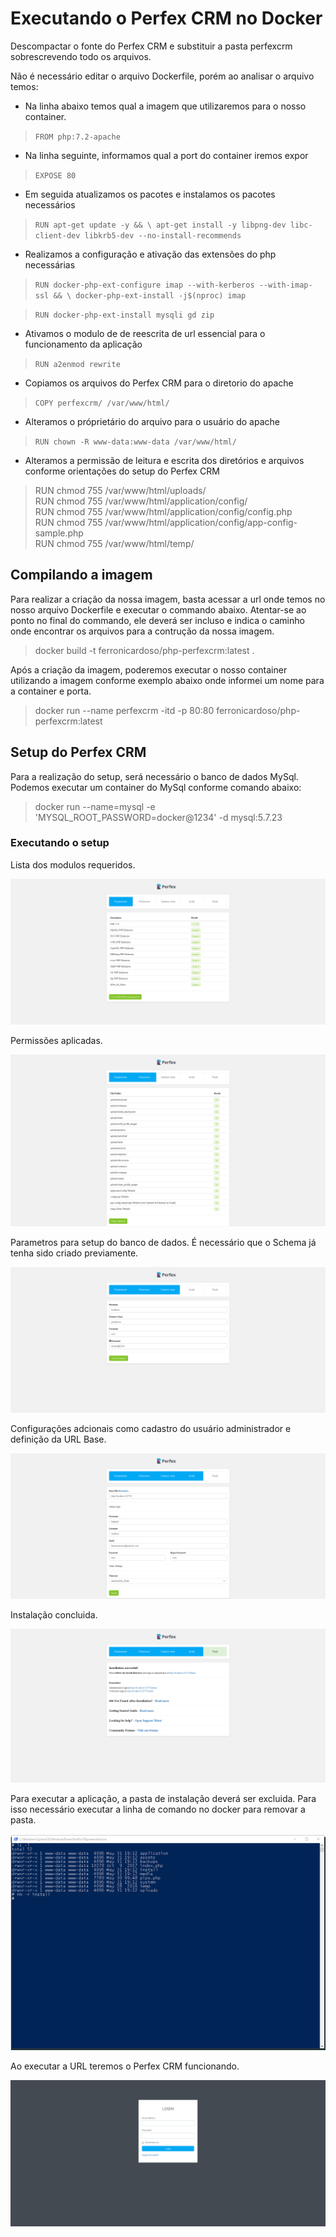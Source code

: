 # Executando o Perfex CRM no Docker

Descompactar o fonte do Perfex CRM e substituir a pasta perfexcrm sobrescrevendo todo os arquivos.

Não é necessário editar o arquivo Dockerfile, porém ao analisar o arquivo temos:

- Na linha abaixo temos qual a imagem que utilizaremos para o nosso container.  
> `FROM php:7.2-apache`
- Na linha seguinte, informamos qual a port do container iremos expor
> `EXPOSE 80`

- Em seguida atualizamos os pacotes e instalamos os pacotes necessários

> `RUN apt-get update -y && \
    apt-get install -y libpng-dev libc-client-dev libkrb5-dev --no-install-recommends`

- Realizamos a configuração e ativação das extensões do php necessárias

> `RUN docker-php-ext-configure imap --with-kerberos --with-imap-ssl && \
    docker-php-ext-install -j$(nproc) imap`

> `RUN docker-php-ext-install mysqli gd zip`

- Ativamos o modulo de de reescrita de url essencial para o funcionamento da aplicação

> `RUN a2enmod rewrite`

- Copiamos os arquivos do Perfex CRM para o diretorio do apache

> `COPY perfexcrm/ /var/www/html/`

- Alteramos o próprietário do arquivo para o usuário do apache

> `RUN chown -R www-data:www-data /var/www/html/`

- Alteramos a permissão de leitura e escrita dos diretórios e arquivos conforme orientações do setup do Perfex CRM

> RUN chmod 755 /var/www/html/uploads/  
> RUN chmod 755 /var/www/html/application/config/  
> RUN chmod 755 /var/www/html/application/config/config.php  
> RUN chmod 755 /var/www/html/application/config/app-config-sample.php  
> RUN chmod 755 /var/www/html/temp/

## Compilando a imagem

Para realizar a criação da nossa imagem, basta acessar a url onde temos no nosso arquivo Dockerfile e executar o commando abaixo. Atentar-se ao ponto no final do commando, ele deverá ser incluso e indica o caminho onde encontrar os arquivos para a contrução da nossa imagem.

>docker build -t ferronicardoso/php-perfexcrm:latest .

Após a criação da imagem, poderemos executar o nosso container utilizando a imagem conforme exemplo abaixo onde informei um nome para a container e porta.

>docker run --name perfexcrm -itd -p 80:80 ferronicardoso/php-perfexcrm:latest

## Setup do Perfex CRM

Para a realização do setup, será necessário o banco de dados MySql. Podemos executar um container do MySql conforme comando abaixo:

> docker run --name=mysql -e 'MYSQL_ROOT_PASSWORD=docker@1234' -d mysql:5.7.23 

### Executando o setup

Lista dos modulos requeridos.

![](images/requirements.png)

Permissões aplicadas.

![](images/permissions.png)

Parametros para setup do banco de dados. É necessário que o Schema já tenha sido criado previamente.

![](images/database_setup.png)

Configurações adcionais como cadastro do usuário administrador e definição da URL Base.

![](images/install.png)

Instalação concluida.

![](images/finish.png)

Para executar a aplicação, a pasta de instalação deverá ser excluida. Para isso necessário executar a linha de comando no docker para removar a pasta.

![](images/delete_folder_install.png)

Ao executar a URL teremos o Perfex CRM funcionando.

![](images/login_admin.png)
